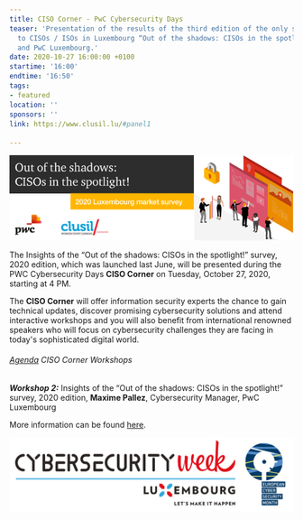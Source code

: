 ```yaml
---
title: CISO Corner - PwC Cybersecurity Days
teaser: 'Presentation of the results of the third edition of the only survey dedicated
  to CISOs / ISOs in Luxembourg “Out of the shadows: CISOs in the spotlight!” by CLUSIL
  and PwC Luxembourg.'
date: 2020-10-27 16:00:00 +0100
startime: '16:00'
endtime: '16:50'
tags:
- featured
location: ''
sponsors: ''
link: https://www.clusil.lu/#panel1

---
```

![](/assets/img/banner-ciso-survey_bat.png)

The Insights of the “Out of the shadows: CISOs in the spotlight!” survey, 2020 edition, which was launched last June, will be presented during the PWC Cybersecurity Days **CISO Corner** on Tuesday, October 27, 2020, starting at 4 PM.

The **CISO Corner** will offer information security experts the chance to gain technical updates, discover promising cybersecurity solutions and attend interactive workshops and you will also benefit from international renowned speakers who will focus on cybersecurity challenges they are facing in today's sophisticated digital world.

###### [Agenda](https://www.pwc.lu/en/cybersecurityday/docs/agenda-2020-ciso.pdf) CISO Corner Workshops

**_Workshop 2:_** Insights of the “Out of the shadows: CISOs in the spotlight!” survey, 2020 edition, **Maxime Pallez**, Cybersecurity Manager, PwC Luxembourg

More information can be found [here](https://www.pwc.lu/en/advisory/digital-tech-impact/cyber-security/cybersecurityday/event-programme/ciso-corner.html).

![](/assets/img/banner-ecsm.png)